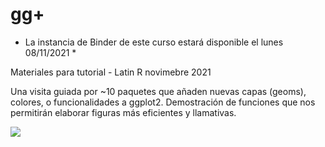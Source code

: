 # gg+

* La instancia de Binder de este curso estará disponible el lunes 08/11/2021 * 

Materiales para tutorial - Latin R novimebre 2021


Una visita guiada por ~10 paquetes que añaden nuevas capas (geoms), colores, o funcionalidades a ggplot2. Demostración de funciones que nos permitirán elaborar figuras más eficientes y llamativas.

![](https://pbs.twimg.com/media/FDWdlN0XoAMSKhe?format=jpg&name=large)
